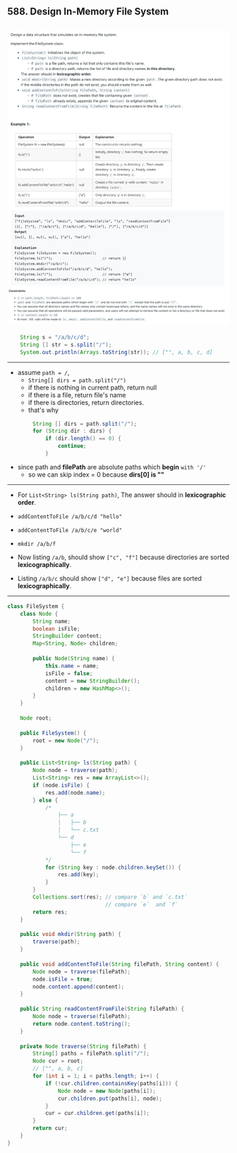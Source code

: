 ## 588. Design In-Memory File System
![](img/2024-06-14-11-51-17.png)
![](img/2024-06-14-11-56-29.png)
---
```java
    String s = "/a/b/c/d";
    String [] str = s.split("/");
    System.out.println(Arrays.toString(str)); // ["", a, b, c, d]
```
---
- assume `path = /`, 
  - `String[] dirs = path.split("/")`
  - if there is nothing in current path, return null
  - if there is a file, return file's name
  - if there is directories, return directories.
  - that's why 

```java
        String [] dirs = path.split("/");        
        for (String dir : dirs) {
            if (dir.length() == 0) {
                continue;
            }
```

- since path and **filePath** are absolute paths which **begin** `with '/'`
  - so we can skip index = 0 because **dirs[0] is ""**

---

- For `List<String> ls(String path)`, The answer should in **lexicographic order**.

- `addContentToFile /a/b/c/d "hello"`
- `addContentToFile /a/b/c/e "world"`
- `mkdir /a/b/f`

- Now listing `/a/b`, should show `["c", "f"]` because directories are sorted **lexicographically**.
- Listing `/a/b/c` should show `["d", "e"]` because files are sorted **lexicographically**.

---
```java
class FileSystem {
    class Node {
        String name;
        boolean isFile;
        StringBuilder content;
        Map<String, Node> children;

        public Node(String name) {
            this.name = name;
            isFile = false;
            content = new StringBuilder();
            children = new HashMap<>();
        }
    }

    Node root;

    public FileSystem() {
        root = new Node("/");
    }

    public List<String> ls(String path) {
        Node node = traverse(path);
        List<String> res = new ArrayList<>();
        if (node.isFile) {
            res.add(node.name);
        } else {
            /*
                ├── a
                │   ├── b
                │   └── c.txt
                └── d
                    ├── e
                    └── f
            */
            for (String key : node.children.keySet()) {
                res.add(key);
            }
        }
        Collections.sort(res); // compare `b` and `c.txt`
                               // compare `e`  and `f`
        return res;
    }

    public void mkdir(String path) {
        traverse(path);
    }

    public void addContentToFile(String filePath, String content) {
        Node node = traverse(filePath);
        node.isFile = true;
        node.content.append(content);
    }

    public String readContentFromFile(String filePath) {
        Node node = traverse(filePath);
        return node.content.toString();
    }

    private Node traverse(String filePath) {
        String[] paths = filePath.split("/");
        Node cur = root;
        // ["", a, b, c]
        for (int i = 1; i < paths.length; i++) {
            if (!cur.children.containsKey(paths[i])) {
                Node node = new Node(paths[i]);
                cur.children.put(paths[i], node);
            }
            cur = cur.children.get(paths[i]);
        }
        return cur;
    }
}
```
